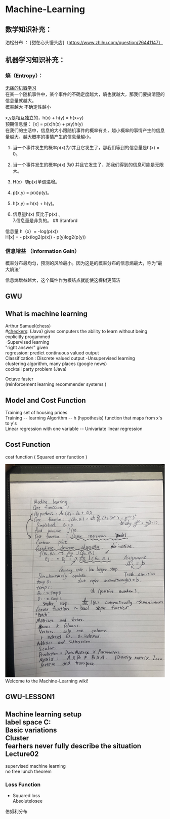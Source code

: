 # Machine-Learning   
  
数学知识补充：
---
泊松分布  ：  [甜在心头馒头店]（https://www.zhihu.com/question/26441147）  

机器学习知识补充：
---
### 熵（Entropy）：    

[无痛的机器学习](https://zhuanlan.zhihu.com/p/30854084)  
在某一个随机事件中，某个事件的不确定度越大，熵也就越大，那我们要搞清楚的信息量就越大。  
概率越大 不确定性越小  

x,y是相互独立的，h(x) + h(y) = h(x+y)   
预期信息量： [x] = p(x)h(x) + p(y)h(y)   
在我们的生活中，信息的大小跟随机事件的概率有关，越小概率的事情产生的信息量越大。越大概率的事情产生的信息量越小。  
  
1. 当一个事件发生的概率p(x)为1并且它发生了，那我们等到的信息量是h(x) = 0。

2. 当一个事件发生的概率p(x) 为0 并且它发生了，那我们得到的信息可能是无限大。

3. H(x）随p(x)单调递增。

4. p(x,y) = p(x)p(y)。

5. h(x,y) = h(x) + h(y)。

6. 信息量h(x) 反比于p(x) 。  
7.信息量是非负的。 ## Stanford 
  
信息量 h（x）= -log(p(x))    
H[x] = - p(x)log2(p(x)) - p(y)log2(p(y))  
  
### 信息增益 （Information Gain）  
概率分布最均匀，预测的风险最小。因为这是的概率分布的信息熵最大，称为“最大熵法”  
  
信息熵增益越大，这个属性作为根结点就能使这棵树更简洁  

 
## GWU
What is machine learning  
---
Arthur Samuel(chess)  
#[checkers](https://en.wikipedia.org/wiki/Draughts): (Java)
gives computers the ability to learn without being explicitly progammed   
-Supervised learning    
"right answer" given    
regression: predict continuous valued output  
Classification : Discrete valued output
-Unsupervised learning    
clustering algorithm, many places (google news)  
cocktail party problem  (Java)
  
 Octave faster  
(reinforcement learning recommender systems )  

Model and Cost Function  
---
Training set of housing prices  
Training -- learning Algorithm -- h (hypothesis) function that maps from x's to y's    
Linear regression with one variable  -- Univariate linear regression  
  
Cost Function  
---
cost function ( Squared error function )  
  
  ![image](https://github.com/xu9449/Machine-Learning/blob/master/IMG_6488.JPG)Welcome to the Machine-Learning wiki!
   
 GWU-LESSON1    
 ---    
 Machine learning setup    
 label space C:   
 Basic variations    
 Cluster   
 fearhers never fully describe the situation  
 Lecture02  
 ---
 supervised machine learning  
 no free lunch theorem
 ### Loss Function  
 * Squared loss  
    Absolutelosee
    
      
伯努利分布  

